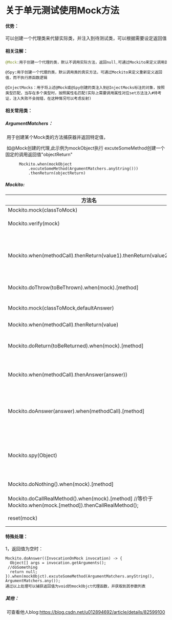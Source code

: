 # 关于单元测试使用Mock方法

#### 优势：

可以创建一个代理类来代替实际类，并注入到待测试类，可以根据需要设定返回值

#### 相关注解：

```java
@Mock:用于创建一个代理的类，默认不调用实际方法，返回null,可通过Mockito来定义调用函数后的返回值等
```

```
@Spy:用于创建一个代理的类，默认调用类的真实方法，可通过Mockito来定义重新定义返回值，而不执行原函数逻辑
```

```
@InjectMocks：用于将上述@Mock或@Spy创建的类注入到@InjectMocks标注的对象，按照类型匹配，当存在多个类型时，按照属性名匹配(实际上需要调用属性对应set方法注入#待考证，注入失败不会抛错，在这种情况可以考虑反射)
```

#### 相关常用类：

##### ArgumentMatchers：

​				用于创建某个Mock类的方法捕获器并返回特定值，

​				如@Mock创建的代理,此示例为mockObject执行 excuteSomeMethod创建一个固定的调用返回值"objectReturn"

```
      Mockito.when(mockObject
          .excuteSomeMethod(ArgumentMatchers.anyString()))
          .thenReturn(objectReturn)
```

##### Mockito:

| 方法名                                                       | 描述                                      |
| ------------------------------------------------------------ | ----------------------------------------- |
| Mockito.mock(classToMock)                                    | 模拟对象                                  |
| Mockito.verify(mock)                                         | 验证行为是否发生                          |
| Mockito.when(methodCall).thenReturn(value1).thenReturn(value2) | 触发时第一次返回value1，第n次都返回value2 |
| Mockito.doThrow(toBeThrown).when(mock).[method]              | 模拟抛出异常。                            |
| Mockito.mock(classToMock,defaultAnswer)                      | 使用默认Answer模拟对象                    |
| Mockito.when(methodCall).thenReturn(value)                   | 参数匹配                                  |
| Mockito.doReturn(toBeReturned).when(mock).[method]           | 参数匹配（直接执行不判断）                |
| Mockito.when(methodCall).thenAnswer(answer))                 | 预期回调接口生成期望值                    |
| Mockito.doAnswer(answer).when(methodCall).[method]           | 预期回调接口生成期望值（直接执行不判断）  |
| Mockito.spy(Object)                                          | 用spy监控真实对象,设置真实对象行为        |
| Mockito.doNothing().when(mock).[method]                      | 不做任何返回                              |
| Mockito.doCallRealMethod().when(mock).[method] //等价于Mockito.when(mock.[method]).thenCallRealMethod(); | 调用真实的方法                            |
| reset(mock)                                                  | 重置mock                                  |

#### 特殊处理：

1，返回值为空时：

```
Mockito.doAnswer((InvocationOnMock invocation) -> {
  Object[] args = invocation.getArguments();
 //doSomething
  return null;
}).when(mockObjct).excuteSomeMethod(ArgumentMatchers.anyString(), ArgumentMatchers.any());
通过以上处理可以捕获返回值为void的mockObjct代理函数，并获取到其参数列表
```

##### 其他：

​	可查看他人blog:https://blog.csdn.net/u012894692/article/details/82599100
